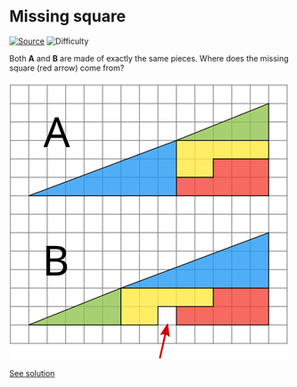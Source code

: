 # Missing square

[![Source](https://img.shields.io/badge/Source-%E2%9C%93-green.svg)](https://en.wikipedia.org/wiki/Missing_square_puzzle)
![Difficulty](https://img.shields.io/badge/Difficulty-easy-green.svg)

Both **A** and **B** are made of exactly the same pieces. Where does the
missing square (red arrow) come from?

![Missing square](missing-square.png)

[See solution](solution.md)
